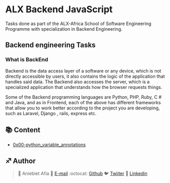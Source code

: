 # ALX Backend JavaScript

Tasks done as part of the ALX-Africa School of Software Engineering Programme with specialization in Backend Engineering.

## Backend engineering Tasks

### What is BackEnd

Backend is the data access layer of a software or any device, which is not directly accessible by users, it also contains the logic of the application that handles said data. The Backend also accesses the server, which is a specialized application that understands how the browser requests things.

Some of the Backend programming languages are Python, PHP, Ruby, C # and Java, and as in Frontend, each of the above has different frameworks that allow you to work better according to the project you are developing, such as Laravel, Django , rails, express etc.


## :books: Content

- [0x00-python_variable_annotations](/0x00-python_variable_annotations)



## :sagittarius: Author

> :man: Aniebiet Afia
> :e-mail: [E-mail](aniebietafia87@gmail.com)
> :octocat: [Github](https://github.com/AfiaAniebiet)
> :bird: [Twiiter](https://twitter.com/AfiaAniebiet)
> :blue_book: [Linkedin](https://www.linkedin.com/in/aniebietafia/)

